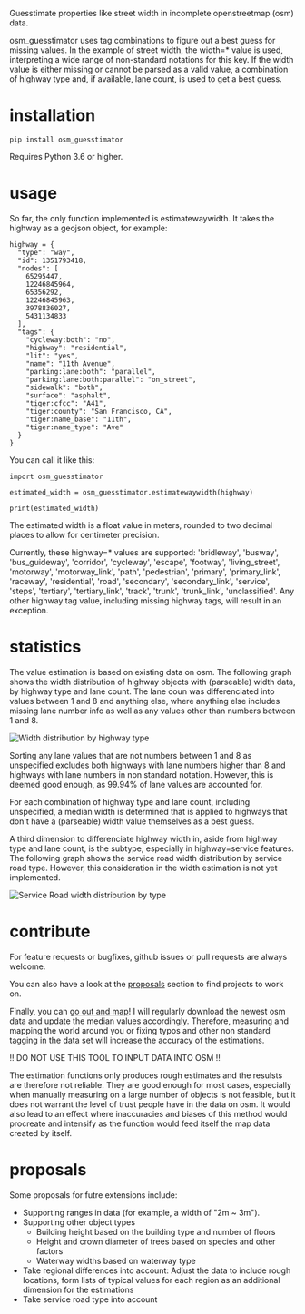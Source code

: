 Guesstimate properties like street width in incomplete openstreetmap (osm) data. 

osm_guesstimator uses tag combinations to figure out a best guess for missing values. In the example of street width, the width=* value is used, interpreting a wide range of non-standard notations for this key. If the width value is either missing or cannot be parsed as a valid value, a combination of highway type and, if available, lane count, is used to get a best guess. 

# installation

```
pip install osm_guesstimator 
```

Requires Python 3.6 or higher. 
# usage

So far, the only function implemented is estimatewaywidth. It takes the highway as a geojson object, for example: 

```
highway = {
  "type": "way",
  "id": 1351793418,
  "nodes": [
    65295447,
    12246845964,
    65356292,
    12246845963,
    3978836027,
    5431134833
  ],
  "tags": {
    "cycleway:both": "no",
    "highway": "residential",
    "lit": "yes",
    "name": "11th Avenue",
    "parking:lane:both": "parallel",
    "parking:lane:both:parallel": "on_street",
    "sidewalk": "both",
    "surface": "asphalt",
    "tiger:cfcc": "A41",
    "tiger:county": "San Francisco, CA",
    "tiger:name_base": "11th",
    "tiger:name_type": "Ave"
  }
}
```

You can call it like this: 

```
import osm_guesstimator

estimated_width = osm_guesstimator.estimatewaywidth(highway)

print(estimated_width)

```

The estimated width is a float value in meters, rounded to two decimal places to allow for centimeter precision. 

Currently, these highway=* values are supported: 'bridleway', 'busway', 'bus_guideway', 'corridor', 'cycleway', 'escape', 'footway', 'living_street', 'motorway', 'motorway_link', 'path', 'pedestrian', 'primary', 'primary_link', 'raceway', 'residential', 'road', 'secondary', 'secondary_link', 'service', 'steps', 'tertiary', 'tertiary_link', 'track', 'trunk', 'trunk_link', 'unclassified'. 
Any other highway tag value, including missing highway tags, will result in an exception. 
# statistics
The value estimation is based on existing data on osm. The following graph shows the width distribution of highway objects with (parseable) width data, by highway type and lane count. The lane coun was differenciated into values between 1 and 8 and anything else, where anything else includes missing lane number info as well as any values other than numbers between 1 and 8. 

![Width distribution by highway type](https://github.com/user-attachments/assets/a8b2d127-6039-4647-b45a-e78542a39481)

Sorting any lane values that are not numbers between 1 and 8 as unspecified excludes both highways with lane numbers higher than 8 and highways with lane numbers in non standard notation. However, this is deemed good enough, as 99.94% of lane values are accounted for. 

For each combination of highway type and lane count, including unspecified, a median width is determined that is applied to highways that don't have a (parseable) width value themselves as a best guess. 

A third dimension to differenciate highway width in, aside from highway type and lane count, is the subtype, especially in highway=service features. The following graph shows the service road width distribution by service road type. 
However, this consideration in the width estimation is not yet implemented. 

![Service Road width distribution by type](https://github.com/user-attachments/assets/a7e1f14b-c40a-4461-9a5d-323d5547d23f)

# contribute
For feature requests or bugfixes, github issues or pull requests are always welcome. 

You can also have a look at the [proposals](#proposals) section to find projects to work on. 

Finally, you can [go out and map](https://www.openstreetmap.org)! I will regularly download the newest osm data and update the median values accordingly. Therefore, measuring and mapping the world around you or fixing typos and other non standard tagging in the data set will increase the accuracy of the estimations. 

‼️ DO NOT USE THIS TOOL TO INPUT DATA INTO OSM ‼️

The estimation functions only produces rough estimates and the resulsts are therefore not reliable. They are good enough for most cases, especially when manually measuring on a large number of objects is not feasible, but it does not warrant the level of trust people have in the data on osm. 
It would also lead to an effect where inaccuracies and biases of this method would procreate and intensify as the function would feed itself the map data created by itself. 

# proposals

Some proposals for futre extensions include: 

- Supporting ranges in data (for example, a width of "2m ~ 3m"). 
- Supporting other object types
	- Building height based on the building type and number of floors
	- Height and crown diameter of trees based on species and other factors
	- Waterway widths based on waterway type
- Take regional differences into account: Adjust the data to include rough locations, form lists of typical values for each region as an additional dimension for the estimations
- Take service road type into account
